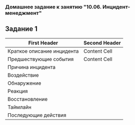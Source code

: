 ### Домашнее задание к занятию "10.06. Инцидент-менеджмент"

## Задание 1

First Header  | Second Header
------------- | -------------
Краткое описание инцидента  | Content Cell
Предшествующие события  | Content Cell
Причина инцидента  |
Воздействие  |
Обнаружение  |
Реакция  |
Восстановление  |
Таймлайн  |
Последующие действия	|
